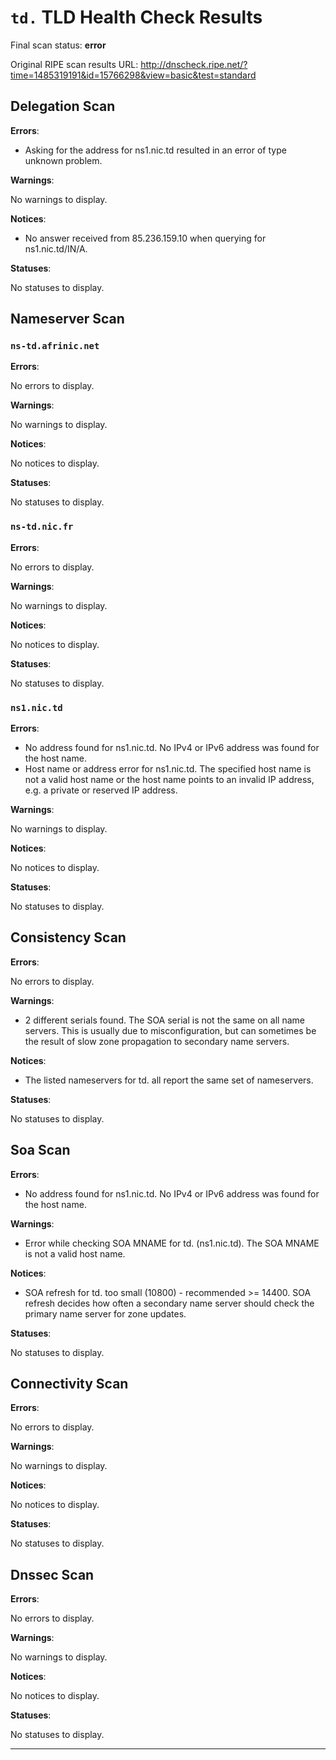 # `td.` TLD Health Check Results

Final scan status: **error** 

Original RIPE scan results URL: http://dnscheck.ripe.net/?time=1485319191&id=15766298&view=basic&test=standard

## Delegation Scan

**Errors**:

* Asking for the address for ns1.nic.td resulted in an error of type unknown problem.

**Warnings**:

No warnings to display.

**Notices**:

* No answer received from 85.236.159.10 when querying for ns1.nic.td/IN/A.

**Statuses**:

No statuses to display.

## Nameserver Scan

### `ns-td.afrinic.net`

**Errors**:

No errors to display.

**Warnings**:

No warnings to display.

**Notices**:

No notices to display.

**Statuses**:

No statuses to display.

### `ns-td.nic.fr`

**Errors**:

No errors to display.

**Warnings**:

No warnings to display.

**Notices**:

No notices to display.

**Statuses**:

No statuses to display.

### `ns1.nic.td`

**Errors**:

* No address found for ns1.nic.td. No IPv4 or IPv6 address was found for the host name.
* Host name or address error for ns1.nic.td. The specified host name is not a valid host name or the host name points to an invalid IP address, e.g. a private or reserved IP address.

**Warnings**:

No warnings to display.

**Notices**:

No notices to display.

**Statuses**:

No statuses to display.

## Consistency Scan

**Errors**:

No errors to display.

**Warnings**:

* 2 different serials found. The SOA serial is not the same on all name servers. This is usually due to misconfiguration, but can sometimes be the result of slow zone propagation to secondary name servers.

**Notices**:

* The listed nameservers for td. all report the same set of nameservers.

**Statuses**:

No statuses to display.

## Soa Scan

**Errors**:

* No address found for ns1.nic.td. No IPv4 or IPv6 address was found for the host name.

**Warnings**:

* Error while checking SOA MNAME for td. (ns1.nic.td). The SOA MNAME is not a valid host name.

**Notices**:

* SOA refresh for td. too small (10800) - recommended >= 14400. SOA refresh decides how often a secondary name server should check the primary name server for zone updates.

**Statuses**:

No statuses to display.

## Connectivity Scan

**Errors**:

No errors to display.

**Warnings**:

No warnings to display.

**Notices**:

No notices to display.

**Statuses**:

No statuses to display.

## Dnssec Scan

**Errors**:

No errors to display.

**Warnings**:

No warnings to display.

**Notices**:

No notices to display.

**Statuses**:

No statuses to display.


---
